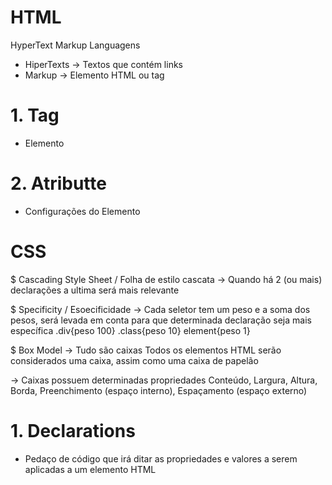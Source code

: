 # HTML

HyperText Markup Languagens

* HiperTexts 
-> Textos que contém links
* Markup 
-> Elemento HTML ou tag 

# 1. Tag

- Elemento

# 2. Atributte

- Configurações do Elemento

# CSS

$ Cascading Style Sheet / Folha de estilo cascata
 -> Quando há 2 (ou mais) declarações a ultima será mais relevante

$ Specificity / Esoecificidade
 -> Cada seletor tem um peso e a soma dos pesos, será levada em conta para que determinada declaração seja mais específica
   .div{peso 100} 
   .class{peso 10} 
   element{peso 1}

$ Box Model
 -> Tudo são caixas
    Todos os elementos HTML serão considerados uma caixa, assim como uma caixa de papelão

 -> Caixas possuem determinadas propriedades
    Conteúdo, Largura, Altura, Borda, Preenchimento (espaço interno), Espaçamento (espaço externo)

# 1. Declarations

- Pedaço de código que irá ditar as propriedades e valores a serem aplicadas a um elemento HTML

